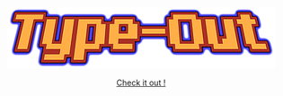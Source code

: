 



<a href="https://n8cho.github.io/Type-Out/">
  <p align="center">
    <img src="https://github.com/N8cho/Type-Out/blob/master/img/Type-Out.png" alt="Type-Out">
  </p>
  <p align="center">Check it out !</p>
</a>
